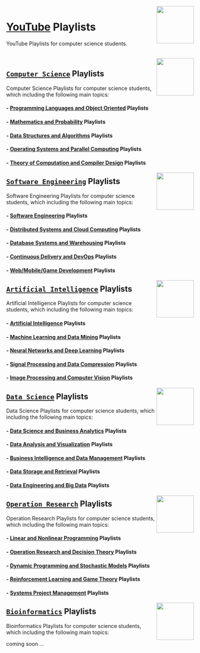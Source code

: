 <img align="right" width="100" src="https://github.com/cs-MohamedAyman/YouTube-Playlists/blob/master/organizations-logos/youtube.jpg">

# [YouTube](https://www.youtube.com/) Playlists
YouTube Playlists for computer science students.

<br>
<img align="right" width="100" height="100" src="https://github.com/cs-MohamedAyman/cs-MohamedAyman/blob/main/repos-logos/computer-science-department.jpg">

## [`Computer Science`](https://github.com/cs-MohamedAyman/YouTube-Playlists/tree/master/Computer-Science/README.md) Playlists
Computer Science Playlists for computer science students, which including the following main topics:

#### - [Programming Languages and Object Oriented](https://github.com/cs-MohamedAyman/YouTube-Playlists/tree/master/Computer-Science/README.md) Playlists
#### - [Mathematics and Probability](https://github.com/cs-MohamedAyman/YouTube-Playlists/tree/master/Computer-Science/README.md) Playlists
#### - [Data Structures and Algorithms](https://github.com/cs-MohamedAyman/YouTube-Playlists/tree/master/Computer-Science/README.md) Playlists
#### - [Operating Systems and Parallel Computing](https://github.com/cs-MohamedAyman/YouTube-Playlists/tree/master/Computer-Science/README.md) Playlists
#### - [Theory of Computation and Compiler Design](https://github.com/cs-MohamedAyman/YouTube-Playlists/tree/master/Computer-Science/README.md) Playlists

<img align="right" width="100" height="100" src="https://github.com/cs-MohamedAyman/cs-MohamedAyman/blob/main/repos-logos/software-engineering-department.jpg">

## [`Software Engineering`](https://github.com/cs-MohamedAyman/YouTube-Playlists/tree/master/Software-Engineering/README.md) Playlists
Software Engineering Playlists for computer science students, which including the following main topics:

#### - [Software Engineering](https://github.com/cs-MohamedAyman/YouTube-Playlists/tree/master/Software-Engineering/README.md) Playlists
#### - [Distributed Systems and Cloud Computing](https://github.com/cs-MohamedAyman/YouTube-Playlists/tree/master/Software-Engineering/README.md) Playlists
#### - [Database Systems and Warehousing](https://github.com/cs-MohamedAyman/YouTube-Playlists/tree/master/Software-Engineering/README.md) Playlists
#### - [Continuous Delivery and DevOps](https://github.com/cs-MohamedAyman/YouTube-Playlists/tree/master/Software-Engineering/README.md) Playlists
#### - [Web/Mobile/Game Development](https://github.com/cs-MohamedAyman/YouTube-Playlists/tree/master/Software-Engineering/README.md) Playlists

<img align="right" width="100" height="100" src="https://github.com/cs-MohamedAyman/cs-MohamedAyman/blob/main/repos-logos/artificial-intelligence-department.jpg">

## [`Artificial Intelligence`](https://github.com/cs-MohamedAyman/YouTube-Playlists/tree/master/Artificial-Intelligence/README.md) Playlists
Artificial Intelligence Playlists for computer science students, which including the following main topics:

#### - [Artificial Intelligence](https://github.com/cs-MohamedAyman/YouTube-Playlists/tree/master/Artificial-Intelligence/README.md) Playlists
#### - [Machine Learning and Data Mining](https://github.com/cs-MohamedAyman/YouTube-Playlists/tree/master/Artificial-Intelligence/README.md) Playlists
#### - [Neural Networks and Deep Learning](https://github.com/cs-MohamedAyman/YouTube-Playlists/tree/master/Artificial-Intelligence/README.md) Playlists
#### - [Signal Processing and Data Compression](https://github.com/cs-MohamedAyman/YouTube-Playlists/tree/master/Artificial-Intelligence/README.md) Playlists
#### - [Image Processing and Computer Vision](https://github.com/cs-MohamedAyman/YouTube-Playlists/tree/master/Artificial-Intelligence/README.md) Playlists

<img align="right" width="100" height="100" src="https://github.com/cs-MohamedAyman/cs-MohamedAyman/blob/main/repos-logos/data-science-department.jpg">

## [`Data Science`](https://github.com/cs-MohamedAyman/YouTube-Playlists/tree/master/Data-Science/README.md) Playlists
Data Science Playlists for computer science students, which including the following main topics:

#### - [Data Science and Business Analytics](https://github.com/cs-MohamedAyman/YouTube-Playlists/tree/master/Data-Science/README.md) Playlists
#### - [Data Analysis and Visualization](https://github.com/cs-MohamedAyman/YouTube-Playlists/tree/master/Data-Science/README.md) Playlists
#### - [Business Intelligence and Data Management](https://github.com/cs-MohamedAyman/YouTube-Playlists/tree/master/Data-Science/README.md) Playlists
#### - [Data Storage and Retrieval](https://github.com/cs-MohamedAyman/YouTube-Playlists/tree/master/Data-Science/README.md) Playlists
#### - [Data Engineering and Big Data](https://github.com/cs-MohamedAyman/YouTube-Playlists/tree/master/Data-Science/README.md) Playlists

<img align="right" width="100" height="100" src="https://github.com/cs-MohamedAyman/cs-MohamedAyman/blob/main/repos-logos/operation-research-department.jpg">

## [`Operation Research`](https://github.com/cs-MohamedAyman/YouTube-Playlists/tree/master/Operation-Research/README.md) Playlists
Operation Research Playlists for computer science students, which including the following main topics:

#### - [Linear and Nonlinear Programming](https://github.com/cs-MohamedAyman/YouTube-Playlists/tree/master/Operation-Research/README.md) Playlists
#### - [Operation Research and Decision Theory](https://github.com/cs-MohamedAyman/YouTube-Playlists/tree/master/Operation-Research/README.md) Playlists
#### - [Dynamic Programming and Stochastic Models](https://github.com/cs-MohamedAyman/YouTube-Playlists/tree/master/Operation-Research/README.md) Playlists
#### - [Reinforcement Learning and Game Theory](https://github.com/cs-MohamedAyman/YouTube-Playlists/tree/master/Operation-Research/README.md) Playlists
#### - [Systems Project Management](https://github.com/cs-MohamedAyman/YouTube-Playlists/tree/master/Operation-Research/README.md) Playlists

<img align="right" width="100" height="100" src="https://github.com/cs-MohamedAyman/cs-MohamedAyman/blob/main/repos-logos/bioinformatics-department.jpg">

## [`Bioinformatics`](https://github.com/cs-MohamedAyman/YouTube-Playlists/tree/master/Bioinformatics/README.md) Playlists
Bioinformatics Playlists for computer science students, which including the following main topics:

coming soon ...
